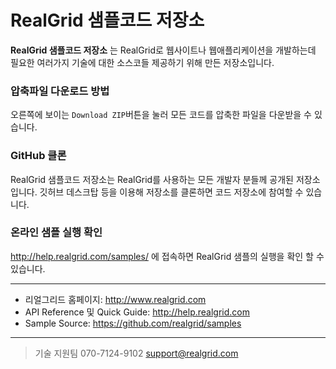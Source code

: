 # RealGrid 샘플코드 저장소

**RealGrid 샘플코드 저장소** 는 RealGrid로 웹사이트나 웹애플리케이션을 개발하는데 필요한 여러가지 기술에 대한 소스코들 제공하기 위해 만든 저장소입니다. 

### 압축파일 다운로드 방법

오른쪽에 보이는 `Download ZIP`버튼을 눌러 모든 코드를 압축한 파일을 다운받을 수 있습니다.

### GitHub 클론

RealGrid 샘플코드 저장소는 RealGrid를 사용하는 모든 개발자 분들께 공개된 저장소입니다. 깃허브 데스크탑 등을 이용해 저장소를 클론하면 코드 저장소에 참여할 수 있습니다.

### 온라인 샘플 실행 확인

http://help.realgrid.com/samples/ 에 접속하면 RealGrid 샘플의 실행을 확인 할 수 있습니다.

---
* 리얼그리드 홈페이지: http://www.realgrid.com
* API Reference 및 Quick Guide: http://help.realgrid.com
* Sample Source: https://github.com/realgrid/samples

---
> 기술 지원팀
    070-7124-9102
    support@realgrid.com
